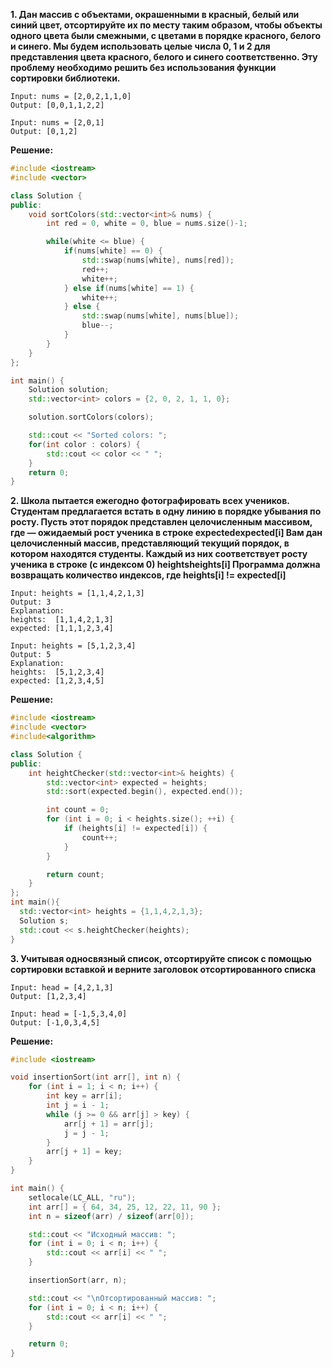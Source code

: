 ****1. Дан массив с объектами, окрашенными в красный, белый или синий цвет, отсортируйте их по месту таким образом, чтобы объекты одного цвета были смежными, с цветами в порядке красного, белого и синего.
Мы будем использовать целые числа 0, 1 и 2 для представления цвета красного, белого и синего соответственно.
Эту проблему необходимо решить без использования функции сортировки библиотеки.****

```**Пример 1:**
Input: nums = [2,0,2,1,1,0]
Output: [0,0,1,1,2,2]
```
```**Пример 2:**
Input: nums = [2,0,1]
Output: [0,1,2]
```
**Решение:**

```cpp
#include <iostream>
#include <vector>

class Solution {
public:
    void sortColors(std::vector<int>& nums) {
        int red = 0, white = 0, blue = nums.size()-1;

        while(white <= blue) {
            if(nums[white] == 0) {
                std::swap(nums[white], nums[red]);
                red++;
                white++;
            } else if(nums[white] == 1) {
                white++;
            } else {
                std::swap(nums[white], nums[blue]);
                blue--;
            }
        }
    }
};

int main() {
    Solution solution;
    std::vector<int> colors = {2, 0, 2, 1, 1, 0};

    solution.sortColors(colors);

    std::cout << "Sorted colors: ";
    for(int color : colors) {
        std::cout << color << " ";
    }
    return 0;
}
```

 
 
 
****2. Школа пытается ежегодно фотографировать всех учеников. Студентам предлагается встать в одну линию в порядке убывания по росту. Пусть этот порядок представлен целочисленным массивом, где — ожидаемый рост ученика в строке expectedexpected[i]
Вам дан целочисленный массив, представляющий текущий порядок, в котором находятся студенты. Каждый из них соответствует росту ученика в строке (с индексом 0) heightsheights[i]
Программа должна возвращать количество индексов, где heights[i] != expected[i]****

 

```**Пример 1:**
Input: heights = [1,1,4,2,1,3]
Output: 3
Explanation:
heights:  [1,1,4,2,1,3]
expected: [1,1,1,2,3,4]
```

```**Пример 2:**
Input: heights = [5,1,2,3,4]
Output: 5
Explanation:
heights:  [5,1,2,3,4]
expected: [1,2,3,4,5]
```
**Решение:**
```cpp
#include <iostream>
#include <vector>
#include<algorithm>

class Solution {
public:
    int heightChecker(std::vector<int>& heights) {
        std::vector<int> expected = heights;
        std::sort(expected.begin(), expected.end());

        int count = 0;
        for (int i = 0; i < heights.size(); ++i) {
            if (heights[i] != expected[i]) {
                count++;
            }
        }

        return count;
    }
};
int main(){
  std::vector<int> heights = {1,1,4,2,1,3};
  Solution s;
  std::cout << s.heightChecker(heights);
}
```


****3. Учитывая односвязный список, отсортируйте список с помощью сортировки вставкой и верните заголовок отсортированного списка****

```**Пример 1:**
Input: head = [4,2,1,3]
Output: [1,2,3,4]
```
```**Пример 2:**
Input: head = [-1,5,3,4,0]
Output: [-1,0,3,4,5]
```

**Решение:**
```cpp
#include <iostream>

void insertionSort(int arr[], int n) {
    for (int i = 1; i < n; i++) {
        int key = arr[i];
        int j = i - 1;
        while (j >= 0 && arr[j] > key) {
            arr[j + 1] = arr[j];
            j = j - 1;
        }
        arr[j + 1] = key;
    }
}

int main() {
    setlocale(LC_ALL, "ru");
    int arr[] = { 64, 34, 25, 12, 22, 11, 90 };
    int n = sizeof(arr) / sizeof(arr[0]);

    std::cout << "Исходный массив: ";
    for (int i = 0; i < n; i++) {
        std::cout << arr[i] << " ";
    }

    insertionSort(arr, n);

    std::cout << "\nОтсортированный массив: ";
    for (int i = 0; i < n; i++) {
        std::cout << arr[i] << " ";
    }

    return 0;
}
```
